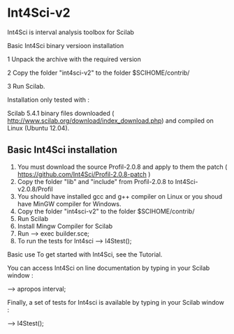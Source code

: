 Int4Sci-v2
==========

Int4Sci is interval analysis toolbox for Scilab


Basic Int4Sci binary versioon installation

1 Unpack the archive with the required version

2 Copy the folder "int4sci-v2" to the folder $SCIHOME/contrib/

3 Run Scilab.

Installation only tested with :

Scilab 5.4.1 binary files downloaded ( http://www.scilab.org/download/index_download.php) and compiled on Linux (Ubuntu 12.04).


Basic Int4Sci installation
--------------------------

1. You must download the source Profil-2.0.8 and apply to them the patch ( https://github.com/Int4Sci/Profil-2.0.8-patch )
2. Copy the folder "lib" and "include" from Profil-2.0.8 to Int4Sci-v2.0.8/Profil
3. You should have installed gcc and g++ compiler on Linux or you shoud have MinGW compiler for Windows.
4. Copy the folder "int4sci-v2" to the folder $SCIHOME/contrib/
5. Run Scilab
6. Install Mingw Compiler for Scilab
7. Run 
	--> exec builder.sce;
8. To run the tests for Int4sci
   --> I4Stest();



Basic use
To get started with Int4Sci, see the Tutorial.

You can access Int4Sci on line documentation by typing in your Scilab window :

--> apropos interval;

Finally, a set of tests for Int4sci is available by typing in your Scilab window :

--> I4Stest();

